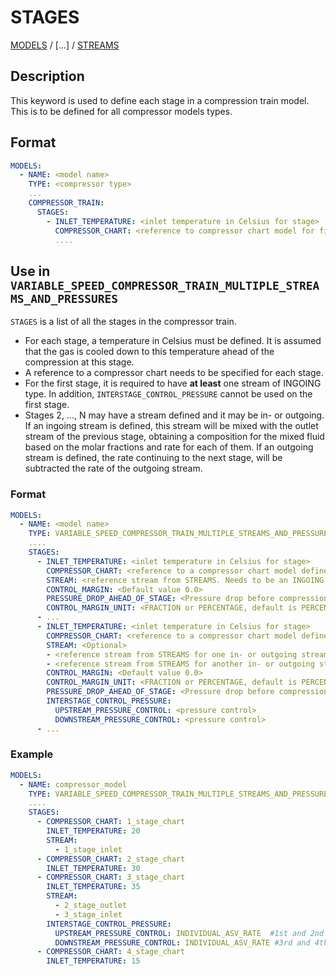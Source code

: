 # STAGES

[MODELS](MODELS) /
[...] /
[STREAMS](STREAMS.md)

## Description

This keyword is used to define each stage in a compression train model. This is to be defined for all compressor models types.

## Format

~~~~yaml
MODELS:
  - NAME: <model name>
    TYPE: <compressor type>
    ...
    COMPRESSOR_TRAIN:
      STAGES:
        - INLET_TEMPERATURE: <inlet temperature in Celsius for stage>
          COMPRESSOR_CHART: <reference to compressor chart model for first stage, must be defined in MODELS or FACILITY_INPUTS>
          ....
~~~~

## Use in `VARIABLE_SPEED_COMPRESSOR_TRAIN_MULTIPLE_STREAMS_AND_PRESSURES`

`STAGES` is a list of all the stages in the compressor train.

- For each stage, a temperature in Celsius must be defined. It
is assumed that the gas is cooled down to this temperature ahead of the compression at this stage.
- A reference to a
compressor chart needs to be specified for each stage.
- For the first stage, it is required to have **at least** one stream of INGOING type. In addition, `INTERSTAGE_CONTROL_PRESSURE` cannot be used on the first stage.
- Stages 2, ..., N may have a stream defined and it may be in- or outgoing. If an ingoing stream is defined, this stream
will be mixed with the outlet stream of the previous stage, obtaining a composition for the mixed fluid based on the
molar fractions and rate for each of them. If an outgoing stream is defined, the rate continuing to the next stage, will
be subtracted the rate of the outgoing stream.

### Format

~~~~~~~~yaml
MODELS:
  - NAME: <model name>
    TYPE: VARIABLE_SPEED_COMPRESSOR_TRAIN_MULTIPLE_STREAMS_AND_PRESSURES
    ....
    STAGES:
      - INLET_TEMPERATURE: <inlet temperature in Celsius for stage>
        COMPRESSOR_CHART: <reference to a compressor chart model defined in MODELS>
        STREAM: <reference stream from STREAMS. Needs to be an INGOING type stream.>
        CONTROL_MARGIN: <Default value 0.0>
        PRESSURE_DROP_AHEAD_OF_STAGE: <Pressure drop before compression stage [in bar]>
        CONTROL_MARGIN_UNIT: <FRACTION or PERCENTAGE, default is PERCENTAGE>
      - ...
      - INLET_TEMPERATURE: <inlet temperature in Celsius for stage>
        COMPRESSOR_CHART: <reference to a compressor chart model defined in MODELS>
        STREAM: <Optional>
        - <reference stream from STREAMS for one in- or outgoing stream. Optional>
        - <reference stream from STREAMS for another in- or outgoing stream. Optional>
        CONTROL_MARGIN: <Default value 0.0>
        CONTROL_MARGIN_UNIT: <FRACTION or PERCENTAGE, default is PERCENTAGE>
        PRESSURE_DROP_AHEAD_OF_STAGE: <Pressure drop before compression stage [in bar]>
        INTERSTAGE_CONTROL_PRESSURE:
          UPSTREAM_PRESSURE_CONTROL: <pressure control>
          DOWNSTREAM_PRESSURE_CONTROL: <pressure control>
      - ...
~~~~~~~~

### Example

~~~~~~~~yaml
MODELS:
  - NAME: compressor_model
    TYPE: VARIABLE_SPEED_COMPRESSOR_TRAIN_MULTIPLE_STREAMS_AND_PRESSURES
    ....
    STAGES:
      - COMPRESSOR_CHART: 1_stage_chart
        INLET_TEMPERATURE: 20
        STREAM: 
          - 1_stage_inlet
      - COMPRESSOR_CHART: 2_stage_chart 
        INLET_TEMPERATURE: 30
      - COMPRESSOR_CHART: 3_stage_chart 
        INLET_TEMPERATURE: 35
        STREAM: 
          - 2_stage_outlet
          - 3_stage_inlet
        INTERSTAGE_CONTROL_PRESSURE:
          UPSTREAM_PRESSURE_CONTROL: INDIVIDUAL_ASV_RATE  #1st and 2nd stage
          DOWNSTREAM_PRESSURE_CONTROL: INDIVIDUAL_ASV_RATE #3rd and 4th stage
      - COMPRESSOR_CHART: 4_stage_chart 
        INLET_TEMPERATURE: 15
~~~~~~~~
